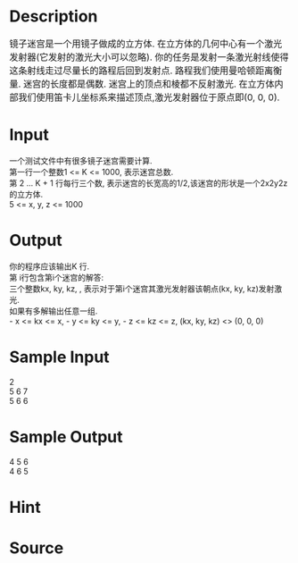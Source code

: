 
# Description

<div class="content"><p><span style="font-size: medium">镜子迷宫是一个用镜子做成的立方体. 在立方体的几何中心有一个激光发射器(它发射的激光大小可以忽略). 你的任务是发射一条激光射线使得这条射线走过尽量长的路程后回到发射点. 路程我们使用曼哈顿距离衡量. 迷宫的长度都是偶数. 迷宫上的顶点和棱都不反射激光. 在立方体内部我们使用笛卡儿坐标系来描述顶点,激光发射器位于原点即(0, 0, 0). </span></p></div>

# Input

<div class="content"><div>一个测试文件中有很多镜子迷宫需要计算. </div>
<div>第一行一个整数1 &lt;= K &lt;= 1000, 表示迷宫总数. </div>
<div>第 2 ... K + 1 行每行三个数, 表示迷宫的长宽高的1/2,该迷宫的形状是一个2x2y2z的立方体.</div>
<div>5 &lt;= x, y, z &lt;= 1000</div></div>

# Output

<div class="content"><div>你的程序应该输出K 行. </div>
<div>第 i行包含第i个迷宫的解答: </div>
<div>三个整数kx, ky, kz, , 表示对于第i个迷宫其激光发射器该朝点(kx, ky, kz)发射激光.</div>
<div>如果有多解输出任意一组.</div>
<div>- x &lt;= kx &lt;= x, - y &lt;= ky &lt;= y, - z &lt;= kz &lt;= z, (kx, ky, kz) &lt;&gt; (0, 0, 0)</div></div>

# Sample Input

<div class="content"><span class="sampledata">2<br/>
5 6 7<br/>
5 6 6</span></div>

# Sample Output

<div class="content"><span class="sampledata">4 5 6<br/>
4 6 5</span></div>

# Hint

<div class="content"><p></p></div>

# Source

<div class="content"><p><a href="problemset.php?search="></a></p></div>

